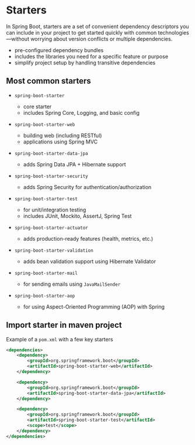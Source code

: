 # Starters

In Spring Boot, starters are a set of convenient dependency descriptors you can include in your project to get started quickly with common technologies—without worrying about version conflicts or multiple dependencies.

- pre-configured dependency bundles
- includes the libraries you need for a specific feature or purpose
- simplify project setup by handling transitive dependencies

## Most common starters

- `spring-boot-starter`

  - core starter
  - includes Spring Core, Logging, and basic config

- `spring-boot-starter-web`

  - building web (including RESTful)
  - applications using Spring MVC

- `spring-boot-starter-data-jpa`

  - adds Spring Data JPA + Hibernate support

- `spring-boot-starter-security`

  - adds Spring Security for authentication/authorization

- `spring-boot-starter-test`

  - for unit/integration testing
  - includes JUnit, Mockito, AssertJ, Spring Test

- `spring-boot-starter-actuator`

  - adds production-ready features (health, metrics, etc.)

- `spring-boot-starter-validation`

  - adds bean validation support using Hibernate Validator

- `spring-boot-starter-mail`

  - for sending emails using `JavaMailSender`

- `spring-boot-starter-aop`

  - for using Aspect-Oriented Programming (AOP) with Spring

## Import starter in maven project

Example of a `pom.xml` with a few key starters

```xml
<dependencies>
    <dependency>
        <groupId>org.springframework.boot</groupId>
        <artifactId>spring-boot-starter-web</artifactId>
    </dependency>

    <dependency>
        <groupId>org.springframework.boot</groupId>
        <artifactId>spring-boot-starter-data-jpa</artifactId>
    </dependency>

    <dependency>
        <groupId>org.springframework.boot</groupId>
        <artifactId>spring-boot-starter-test</artifactId>
        <scope>test</scope>
    </dependency>
</dependencies>
```
